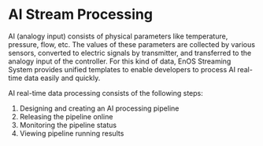 # AI Stream Processing

AI (analogy input)  consists of physical parameters like temperature, pressure, flow, etc. The values of these parameters are collected by various sensors, converted to electric signals by transmitter, and transferred to the analogy input of the controller. For this kind of data, EnOS Streaming System provides unified templates to enable developers to process AI real-time data easily and quickly. 

AI real-time data processing consists of the following steps:

1. Designing and creating an AI processing pipeline
2. Releasing the pipeline online
3. Monitoring the pipeline status
4. Viewing pipeline running results